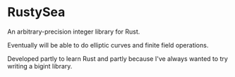 # RustySea
An arbitrary-precision integer library for Rust.







Eventually will be able to do elliptic curves and finite field operations.

Developed partly to learn Rust and partly because I've always wanted to try writing a bigint library.
